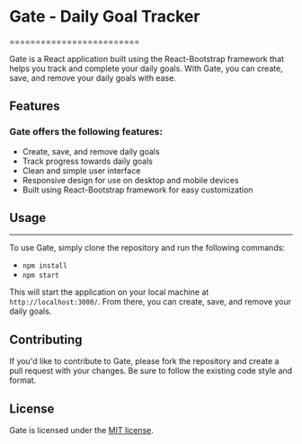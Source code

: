 # Gate - Daily Goal Tracker
=========================

Gate is a React application built using the React-Bootstrap framework that helps you track and complete your daily goals. With Gate, you can create, save, and remove your daily goals with ease.

## Features
### Gate offers the following features:

*   Create, save, and remove daily goals
*   Track progress towards daily goals
*   Clean and simple user interface
*   Responsive design for use on desktop and mobile devices
*   Built using React-Bootstrap framework for easy customization

## Usage
-----

To use Gate, simply clone the repository and run the following commands:

* `npm install`
* `npm start`

This will start the application on your local machine at `http://localhost:3000/`. From there, you can create, save, and remove your daily goals.

Contributing
------------

If you'd like to contribute to Gate, please fork the repository and create a pull request with your changes. Be sure to follow the existing code style and format.

License
-------

Gate is licensed under the [MIT license](*).
